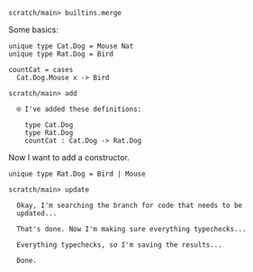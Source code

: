 ``` ucm :hide
scratch/main> builtins.merge
```

Some basics:

``` unison :hide
unique type Cat.Dog = Mouse Nat
unique type Rat.Dog = Bird

countCat = cases
  Cat.Dog.Mouse x -> Bird
```

``` ucm
scratch/main> add

  ⍟ I've added these definitions:

    type Cat.Dog
    type Rat.Dog
    countCat : Cat.Dog -> Rat.Dog
```

Now I want to add a constructor.

``` unison :hide
unique type Rat.Dog = Bird | Mouse
```

``` ucm
scratch/main> update

  Okay, I'm searching the branch for code that needs to be
  updated...

  That's done. Now I'm making sure everything typechecks...

  Everything typechecks, so I'm saving the results...

  Done.
```
